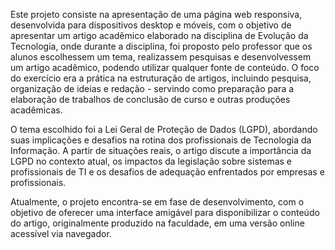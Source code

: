 Este projeto consiste na apresentação de uma página web responsiva, desenvolvida para dispositivos desktop e móveis, com o objetivo de apresentar um artigo acadêmico elaborado na disciplina de Evolução da Tecnologia, onde durante a disciplina, foi proposto pelo professor que os alunos escolhessem um tema, realizassem pesquisas e desenvolvessem um artigo acadêmico, podendo utilizar qualquer fonte de conteúdo. O foco do exercício era a prática na estruturação de artigos, incluindo pesquisa, organização de ideias e redação - servindo como preparação para a elaboração de trabalhos de conclusão de curso e outras produções acadêmicas.

O tema escolhido foi a Lei Geral de Proteção de Dados (LGPD), abordando suas implicações e desafios na rotina dos profissionais de Tecnologia da Informação. A partir de situações reais, o artigo discute a importância da LGPD no contexto atual, os impactos da legislação sobre sistemas e profissionais de TI e os desafios de adequação enfrentados por empresas e profissionais.

Atualmente, o projeto encontra-se em fase de desenvolvimento, com o objetivo de oferecer uma interface amigável para disponibilizar o conteúdo do artigo, originalmente produzido na faculdade, em uma versão online acessível via navegador.


